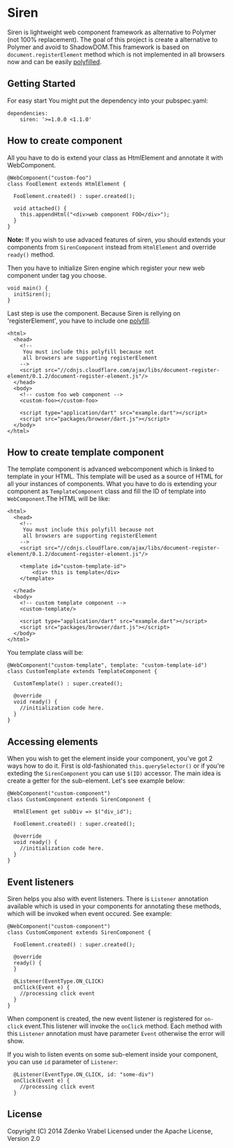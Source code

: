 # Siren

Siren is lightweight web component framework as alternative to Polymer (not 100% replacement). The goal of this project is create a alternative to Polymer and avoid to ShadowDOM.This framework is based on `document.registerElement` method which is not implemented in all browsers now and can be easily [polyfilled](https://github.com/WebReflection/document-register-element).

## Getting Started

For easy start You might put the dependency into your pubspec.yaml:

    dependencies:
        siren: '>=1.0.0 <1.1.0'
        
## How to create component

All you have to do is extend your class as HtmlElement and annotate it with WebComponent.

    @WebComponent("custom-foo")
    class FooElement extends HtmlElement {
      
      FooElement.created() : super.created();
  
      void attached() {
        this.appendHtml("<div>web component FOO</div>");
      }
    }
    
**Note:** If you wish to use advaced features of siren, you should extends your components from `SirenComponent` instead from `HtmlElement` and override `ready()` method.

Then you have to initialize Siren engine which register your new web component under tag you choose.

    void main() {
      initSiren();
    }
    
Last step is use the component. Because Siren is rellying on 'registerElement', you have to include one [polyfill](https://github.com/WebReflection/document-register-element).

    <html>
      <head>
        <!-- 
         You must include this polyfill because not 
         all browsers are supporting registerElement 
        -->    
        <script src="//cdnjs.cloudflare.com/ajax/libs/document-register-element/0.1.2/document-register-element.js"/>
      </head> 
      <body>   
        <!-- custom foo web component -->
        <custom-foo></custom-foo>
            
        <script type="application/dart" src="example.dart"></script>
        <script src="packages/browser/dart.js"></script>
      </body>
    </html>        

## How to create template component
The template component is advanced webcomponent which is linked to template in your HTML. This template will be used as a source of HTML for all your instances of components. What you have to do is extending your component as `TemplateComponent` class and fill the ID of template into `WebComponent`.The HTML will be like:

    <html>
      <head>
        <!-- 
         You must include this polyfill because not 
         all browsers are supporting registerElement 
        -->    
        <script src="//cdnjs.cloudflare.com/ajax/libs/document-register-element/0.1.2/document-register-element.js"/>
        
        <template id="custom-template-id">
        	<div> this is template</div>
        </template>
        
      </head> 
      <body>
        <!-- custom template component -->
        <custom-template/>
            
        <script type="application/dart" src="example.dart"></script>
        <script src="packages/browser/dart.js"></script>
      </body>
    </html>

You template class will be: 

	@WebComponent("custom-template", template: "custom-template-id")
    class CustomTemplate extends TemplateComponent {     
      
      CustomTemplate() : super.created();
      
      @override
      void ready() {
      	//initialization code here.
      }  
    }
    
## Accessing elements
When you wish to get the element inside your component, you've got 2 ways how to do it. First is old-fashionated `this.querySelector()` or if you're exteding the `SirenComponent` you can use `$(ID)` accessor. The main idea is create a getter for the sub-element. Let's see example below:

	@WebComponent("custom-component")
    class CustomComponent extends SirenComponent {      
    
      HtmlElement get subDiv => $("div_id");
    
      FooElement.created() : super.created();
      
      @override
      void ready() {
      	//initialization code here.
      }  
    }

## Event listeners
Siren helps you also with event listeners. There is `Listener` annotation available which is used in your components for annotating these methods, which will be invoked when event occured. See example:

	@WebComponent("custom-component")
    class CustomComponent extends SirenComponent {      
      
      FooElement.created() : super.created();
      
      @override
      ready() {
      }
      
      @Listener(EventType.ON_CLICK)
      onClick(Event e) {
        //processing click event  
      }
    }

When component is created, the new event listener is registered for `on-click` event.This listener
will invoke the `onClick` method. Each method with this `Listener` annotation must have parameter `Event` otherwise the error will show. 

If you wish to listen events on some sub-element inside your component, you can use `id` parameter of `Listener`:

      @Listener(EventType.ON_CLICK, id: "some-div")
      onClick(Event e) {
        //processing click event  
      }





## License

Copyright (C) 2014 Zdenko Vrabel Licensed under the Apache License, Version 2.0